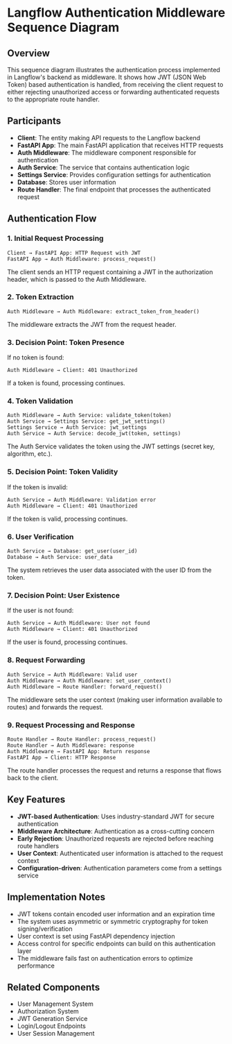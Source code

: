 # Langflow Authentication Middleware Sequence Diagram

## Overview

This sequence diagram illustrates the authentication process implemented in Langflow's backend as middleware. It shows how JWT (JSON Web Token) based authentication is handled, from receiving the client request to either rejecting unauthorized access or forwarding authenticated requests to the appropriate route handler.

## Participants

- **Client**: The entity making API requests to the Langflow backend
- **FastAPI App**: The main FastAPI application that receives HTTP requests
- **Auth Middleware**: The middleware component responsible for authentication
- **Auth Service**: The service that contains authentication logic
- **Settings Service**: Provides configuration settings for authentication
- **Database**: Stores user information
- **Route Handler**: The final endpoint that processes the authenticated request

## Authentication Flow

### 1. Initial Request Processing

```
Client → FastAPI App: HTTP Request with JWT
FastAPI App → Auth Middleware: process_request()
```

The client sends an HTTP request containing a JWT in the authorization header, which is passed to the Auth Middleware.

### 2. Token Extraction

```
Auth Middleware → Auth Middleware: extract_token_from_header()
```

The middleware extracts the JWT from the request header.

### 3. Decision Point: Token Presence

If no token is found:
```
Auth Middleware → Client: 401 Unauthorized
```

If a token is found, processing continues.

### 4. Token Validation

```
Auth Middleware → Auth Service: validate_token(token)
Auth Service → Settings Service: get_jwt_settings()
Settings Service → Auth Service: jwt_settings
Auth Service → Auth Service: decode_jwt(token, settings)
```

The Auth Service validates the token using the JWT settings (secret key, algorithm, etc.).

### 5. Decision Point: Token Validity

If the token is invalid:
```
Auth Service → Auth Middleware: Validation error
Auth Middleware → Client: 401 Unauthorized
```

If the token is valid, processing continues.

### 6. User Verification

```
Auth Service → Database: get_user(user_id)
Database → Auth Service: user_data
```

The system retrieves the user data associated with the user ID from the token.

### 7. Decision Point: User Existence

If the user is not found:
```
Auth Service → Auth Middleware: User not found
Auth Middleware → Client: 401 Unauthorized
```

If the user is found, processing continues.

### 8. Request Forwarding

```
Auth Service → Auth Middleware: Valid user
Auth Middleware → Auth Middleware: set_user_context()
Auth Middleware → Route Handler: forward_request()
```

The middleware sets the user context (making user information available to routes) and forwards the request.

### 9. Request Processing and Response

```
Route Handler → Route Handler: process_request()
Route Handler → Auth Middleware: response
Auth Middleware → FastAPI App: Return response
FastAPI App → Client: HTTP Response
```

The route handler processes the request and returns a response that flows back to the client.

## Key Features

- **JWT-based Authentication**: Uses industry-standard JWT for secure authentication
- **Middleware Architecture**: Authentication as a cross-cutting concern
- **Early Rejection**: Unauthorized requests are rejected before reaching route handlers
- **User Context**: Authenticated user information is attached to the request context
- **Configuration-driven**: Authentication parameters come from a settings service

## Implementation Notes

- JWT tokens contain encoded user information and an expiration time
- The system uses asymmetric or symmetric cryptography for token signing/verification
- User context is set using FastAPI dependency injection
- Access control for specific endpoints can build on this authentication layer
- The middleware fails fast on authentication errors to optimize performance

## Related Components

- User Management System
- Authorization System
- JWT Generation Service
- Login/Logout Endpoints
- User Session Management